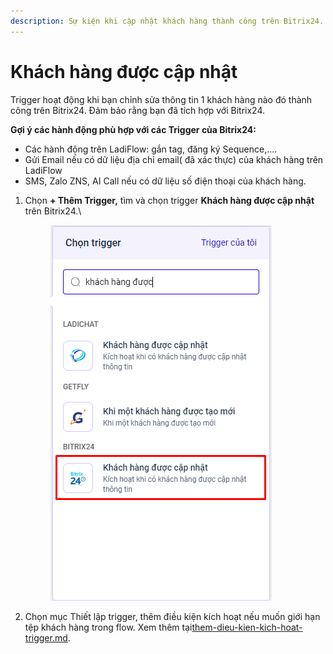 ```yaml
---
description: Sự kiện khi cập nhật khách hàng thành công trên Bitrix24.
---
```


# Khách hàng được cập nhật

Trigger hoạt động khi bạn chỉnh sửa thông tin 1 khách hàng nào đó thành công trên Bitrix24. Đảm bảo rằng bạn đã tích hợp với Bitrix24.

**Gợi ý các hành động phù hợp với các Trigger của Bitrix24:**

* Các hành động trên LadiFlow: gắn tag, đăng ký Sequence,....
* Gửi Email nếu có dữ liệu địa chỉ email( đã xác thực) của khách hàng trên LadiFlow
* SMS, Zalo ZNS, AI Call nếu có dữ liệu số điện thoại của khách hàng.

1.  Chọn **+ Thêm Trigger,** tìm và chọn trigger **Khách hàng được cập nhật** trên Bitrix24.\


    <figure><img src="../../../../.gitbook/assets/image (530).png" alt=""><figcaption></figcaption></figure>
2. Chọn mục Thiết lập trigger, thêm điều kiện kích hoạt nếu muốn giới hạn tệp khách hàng trong flow. Xem thêm tại[them-dieu-kien-kich-hoat-trigger.md](../them-dieu-kien-kich-hoat-trigger.md "mention").
